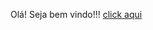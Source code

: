 Olá! Seja bem vindo!!!
<a href="https://mikael-abreu.github.oi/html_css/desafios/desafio010/index.html">click aqui</a>